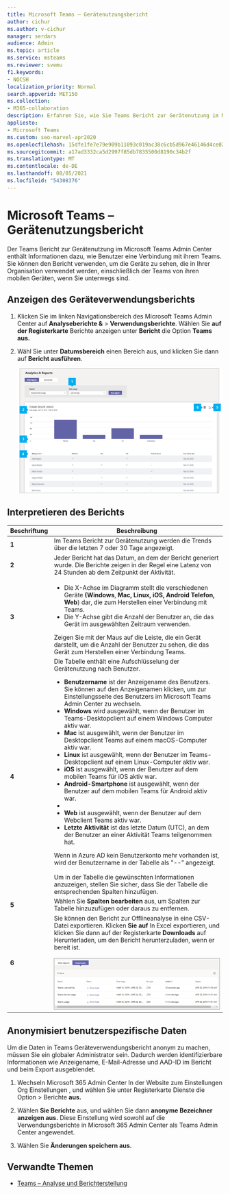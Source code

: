```yaml
---
title: Microsoft Teams – Gerätenutzungsbericht
author: cichur
ms.author: v-cichur
manager: serdars
audience: Admin
ms.topic: article
ms.service: msteams
ms.reviewer: svemu
f1.keywords:
- NOCSH
localization_priority: Normal
search.appverid: MET150
ms.collection:
- M365-collaboration
description: Erfahren Sie, wie Sie Teams Bericht zur Gerätenutzung im Microsoft Teams Admin Center verwenden, um zu sehen, wie Benutzer in Ihrer Organisation eine Verbindung mit Teams.
appliesto:
- Microsoft Teams
ms.custom: seo-marvel-apr2020
ms.openlocfilehash: 15dfe1fe7e79e909b11093c019ac38c6cb5d967e46146d4ce0262499ca880018
ms.sourcegitcommit: a17ad3332ca5d2997f85db7835500d8190c34b2f
ms.translationtype: MT
ms.contentlocale: de-DE
ms.lasthandoff: 08/05/2021
ms.locfileid: "54308376"
---
```

# <a name="microsoft-teams-device-usage-report"></a>Microsoft Teams – Gerätenutzungsbericht

Der Teams Bericht zur Gerätenutzung im Microsoft Teams Admin Center enthält Informationen dazu, wie Benutzer eine Verbindung mit ihrem Teams. Sie können den Bericht verwenden, um die Geräte zu sehen, die in Ihrer Organisation verwendet werden, einschließlich der Teams von ihren mobilen Geräten, wenn Sie unterwegs sind.  

## <a name="view-the-device-usage-report"></a>Anzeigen des Geräteverwendungsberichts

1. Klicken Sie im linken Navigationsbereich des Microsoft Teams Admin Center auf **Analyseberichte &**  >  **Verwendungsberichte**. Wählen Sie **auf der Registerkarte** Berichte anzeigen unter **Bericht** die Option **Teams aus.**
2. Wähl Sie unter **Datumsbereich** einen Bereich aus, und klicken Sie dann auf **Bericht ausführen**.

    ![Screenshot des Berichts Teams Geräteverwendungsberichts im Teams Admin Center mit Callouts](../media/teams-reports-device-usage-with-callouts.png "Screenshot des Berichts Teams Geräteverwendungsberichts im Teams Admin Center mit Callouts")

## <a name="interpret-the-report"></a>Interpretieren des Berichts

|Beschriftung |Beschreibung  |
|--------|-------------|
|**1**   |Im Teams Bericht zur Gerätenutzung werden die Trends über die letzten 7 oder 30 Tage angezeigt.  |
|**2**   |Jeder Bericht hat das Datum, an dem der Bericht generiert wurde. Die Berichte zeigen in der Regel eine Latenz von 24 Stunden ab dem Zeitpunkt der Aktivität. |
|**3**   |<ul><li>Die X-Achse im Diagramm stellt die verschiedenen Geräte **(Windows**, **Mac,** **Linux,** **iOS,** **Android Telefon,** **Web**) dar, die zum Herstellen einer Verbindung mit Teams. </li><li>Die Y-Achse gibt die Anzahl der Benutzer an, die das Gerät im ausgewählten Zeitraum verwenden.</li> </ul>Zeigen Sie mit der Maus auf die Leiste, die ein Gerät darstellt, um die Anzahl der Benutzer zu sehen, die das Gerät zum Herstellen einer Verbindung Teams.|
|**4**   |Die Tabelle enthält eine Aufschlüsselung der Gerätenutzung nach Benutzer. <ul><li>**Benutzername** ist der Anzeigename des Benutzers. Sie können auf den Anzeigenamen klicken, um zur Einstellungsseite des Benutzers im Microsoft Teams Admin Center zu wechseln. </li><li>**Windows** wird ausgewählt, wenn der Benutzer im Teams-Desktopclient auf einem Windows Computer aktiv war.</li><li>**Mac** ist ausgewählt, wenn der Benutzer im Desktopclient Teams auf einem macOS-Computer aktiv war. </li> <li>**Linux** ist ausgewählt, wenn der Benutzer im Teams-Desktopclient auf einem Linux-Computer aktiv war. </li> <li>**iOS** ist ausgewählt, wenn der Benutzer auf dem mobilen Teams für iOS aktiv war.</li><li>**Android-Smartphone** ist ausgewählt, wenn der Benutzer auf dem mobilen Teams für Android aktiv war. <li><li>**Web** ist ausgewählt, wenn der Benutzer auf dem Webclient Teams aktiv war. <li>**Letzte Aktivität** ist das letzte Datum (UTC), an dem der Benutzer an einer Aktivität Teams teilgenommen hat.</li> </ul> Wenn in Azure AD kein Benutzerkonto mehr vorhanden ist, wird der Benutzername in der Tabelle als "--" angezeigt. <br><br>Um in der Tabelle die gewünschten Informationen anzuzeigen, stellen Sie sicher, dass Sie der Tabelle die entsprechenden Spalten hinzufügen. |
|**5**   |Wählen Sie **Spalten bearbeiten** aus, um Spalten zur Tabelle hinzuzufügen oder daraus zu entfernen. |
|**6**   |Sie können den Bericht zur Offlineanalyse in eine CSV-Datei exportieren. Klicken **Sie auf** In Excel exportieren, und klicken  Sie dann auf der Registerkarte **Downloads** auf Herunterladen, um den Bericht herunterzuladen, wenn er bereit ist.<br><br>![Screenshot der Registerkarte "Downloads" mit exportierten Berichten](../media/teams-reports-export-to-csv.png)|


## <a name="make-the-user-specific-data-anonymous"></a>Anonymisiert benutzerspezifische Daten

Um die Daten in Teams Geräteverwendungsbericht anonym zu machen, müssen Sie ein globaler Administrator sein. Dadurch werden identifizierbare Informationen wie Anzeigename, E-Mail-Adresse und AAD-ID im Bericht und beim Export ausgeblendet.

1. Wechseln Microsoft 365 Admin Center In der Website  zum Einstellungen Org Einstellungen , und wählen Sie unter Registerkarte Dienste die Option \> Berichte **aus.** 
    
2. Wählen **Sie Berichte** aus, und wählen Sie dann **anonyme Bezeichner anzeigen aus.** Diese Einstellung wird sowohl auf die Verwendungsberichte in Microsoft 365 Admin Center als Teams Admin Center angewendet.
  
3. Wählen Sie **Änderungen speichern aus.**

## <a name="related-topics"></a>Verwandte Themen

- [Teams – Analyse und Berichterstellung](teams-reporting-reference.md)
